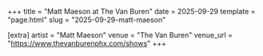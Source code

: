 +++
title = "Matt Maeson at The Van Buren"
date = 2025-09-29
template = "page.html"
slug = "2025-09-29-matt-maeson"

[extra]
artist = "Matt Maeson"
venue = "The Van Buren"
venue_url = "https://www.thevanburenphx.com/shows"
+++
